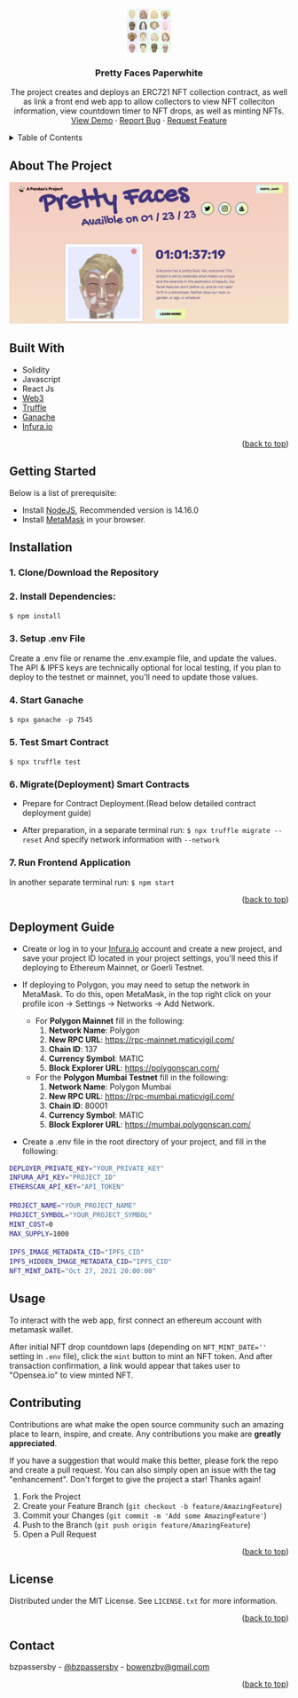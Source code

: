 <!-- Improved compatibility of back to top link: See: https://github.com/othneildrew/Best-README-Template/pull/73 -->

<a name="readme-top"></a>

<!-- PROJECT SHIELDS -->
<!--
*** I'm using markdown "reference style" links for readability.
*** Reference links are enclosed in brackets [ ] instead of parentheses ( ).
*** See the bottom of this document for the declaration of the reference variables
*** for contributors-url, forks-url, etc. This is an optional, concise syntax you may use.
*** https://www.markdownguide.org/basic-syntax/#reference-style-links
-->

<!-- PROJECT LOGO -->
<br />
<div align="center">
  <a href="https://github.com/bzpassersby/bowzer-exchange">
    <img src="images/logo.png" alt="Logo" width="80" height="80">
  </a>

<h3 align="center">Pretty Faces Paperwhite</h3>

  <p align="center">
The project creates and deploys an ERC721 NFT collection contract, as well as link a front end web app to allow collectors to view NFT colleciton information, view countdown timer to NFT drops, as well as minting NFTs.
    <br />
    <a href="https://orange-frost-9284.on.fleek.co/" target="_blank">View Demo</a>
    ·
    <a href="https://github.com/bzpassersby/Pretty-Faces-Paperwhite/issues">Report Bug</a>
    ·
    <a href="https://github.com/bzpassersby/Pretty-Faces-Paperwhite/issues">Request Feature</a>
  </p>
</div>

<!-- TABLE OF CONTENTS -->
<details>
  <summary>Table of Contents</summary>
  <ol>
    <li>
      <a href="#about-the-project">About The Project</a>
      <ul>
        <li><a href="#built-with">Built With</a></li>
      </ul>
    </li>
    <li>
      <a href="#getting-started">Getting Started</a>
      <ul>
        <li><a href="#installation">Installation</a></li>
        <li><a href="#deployment-guide">Deployment</a></li>
      </ul>
    </li>
    <li><a href="#usage">Usage</a></li>
    <li><a href="#contributing">Contributing</a></li>
    <li><a href="#license">License</a></li>
    <li><a href="#contact">Contact</a></li>

  </ol>
</details>

<!-- ABOUT THE PROJECT -->

## About The Project

[![Product Name Screen Shot][product-screenshot]](https://orange-frost-9284.on.fleek.co/)

## Built With

- Solidity
- Javascript
- React Js
- [Web3](https://web3js.readthedocs.io/en/v1.5.2/)
- [Truffle](https://www.trufflesuite.com/docs/truffle/overview)
- [Ganache](https://www.trufflesuite.com/ganache)
- [Infura.io](https://infura.io/)

<p align="right">(<a href="#readme-top">back to top</a>)</p>

<!-- GETTING STARTED -->

## Getting Started

Below is a list of prerequisite:

- Install [NodeJS](https://nodejs.org/en/), Recommended version is 14.16.0
- Install [MetaMask](https://metamask.io/) in your browser.

## Installation

### 1. Clone/Download the Repository

### 2. Install Dependencies:

`$ npm install `

### 3. Setup .env File

Create a .env file or rename the .env.example file, and update the values. The API & IPFS keys are technically optional for local testing, if you plan to deploy to the testnet or mainnet, you'll need to update those values.

### 4. Start Ganache

`$ npx ganache -p 7545 `

### 5. Test Smart Contract

`$ npx truffle test`

### 6. Migrate(Deployment) Smart Contracts

- Prepare for Contract Deployment.(Read below detailed contract deployment guide)

- After preparation, in a separate terminal run:
  `$ npx truffle migrate --reset`
  And specify network information with `--network`

### 7. Run Frontend Application

In another separate terminal run:
`$ npm start`

<p align="right">(<a href="#readme-top">back to top</a>)</p>

## Deployment Guide

- Create or log in to your [Infura.io](https://infura.io/login) account and create a new project, and save your project ID located in your project settings, you'll need this if deploying to Ethereum Mainnet, or Goerli Testnet.

- If deploying to Polygon, you may need to setup the network in MetaMask. To do this, open MetaMask, in the top right click on your profile icon -> Settings -> Networks -> Add Network.

  - For **Polygon Mainnet** fill in the following:
    1. **Network Name**: Polygon
    2. **New RPC URL**: https://rpc-mainnet.maticvigil.com/
    3. **Chain ID**: 137
    4. **Currency Symbol**: MATIC
    5. **Block Explorer URL**: https://polygonscan.com/
  - For the **Polygon Mumbai Testnet** fill in the following:
    1. **Network Name**: Polygon Mumbai
    2. **New RPC URL**: https://rpc-mumbai.maticvigil.com/
    3. **Chain ID**: 80001
    4. **Currency Symbol**: MATIC
    5. **Block Explorer URL**: https://mumbai.polygonscan.com/

- Create a .env file in the root directory of your project, and fill in the following:

```sh
DEPLOYER_PRIVATE_KEY="YOUR_PRIVATE_KEY"
INFURA_API_KEY="PROJECT_ID"
ETHERSCAN_API_KEY="API_TOKEN"

PROJECT_NAME="YOUR_PROJECT_NAME"
PROJECT_SYMBOL="YOUR_PROJECT_SYMBOL"
MINT_COST=0
MAX_SUPPLY=1000

IPFS_IMAGE_METADATA_CID="IPFS_CID"
IPFS_HIDDEN_IMAGE_METADATA_CID="IPFS_CID"
NFT_MINT_DATE="Oct 27, 2021 20:00:00"
```

<!-- USAGE EXAMPLES -->

## Usage

To interact with the web app, first connect an ethereum account with metamask wallet.

After initial NFT drop countdown laps (depending on `NFT_MINT_DATE=''` setting in `.env` file), click the `mint` button to mint an NFT token. And after transaction confirmation, a link would appear that takes user to "Opensea.io" to view minted NFT.

<!-- CONTRIBUTING -->

## Contributing

Contributions are what make the open source community such an amazing place to learn, inspire, and create. Any contributions you make are **greatly appreciated**.

If you have a suggestion that would make this better, please fork the repo and create a pull request. You can also simply open an issue with the tag "enhancement".
Don't forget to give the project a star! Thanks again!

1. Fork the Project
2. Create your Feature Branch (`git checkout -b feature/AmazingFeature`)
3. Commit your Changes (`git commit -m 'Add some AmazingFeature'`)
4. Push to the Branch (`git push origin feature/AmazingFeature`)
5. Open a Pull Request

<p align="right">(<a href="#readme-top">back to top</a>)</p>

<!-- LICENSE -->

## License

Distributed under the MIT License. See `LICENSE.txt` for more information.

<p align="right">(<a href="#readme-top">back to top</a>)</p>

<!-- CONTACT -->

## Contact

bzpassersby - [@bzpassersby](https://twitter.com/bzpassersby) - bowenzby@gmail.com

<p align="right">(<a href="#readme-top">back to top</a>)</p>

<!-- MARKDOWN LINKS & IMAGES -->
<!-- https://www.markdownguide.org/basic-syntax/#reference-style-links -->

[contributors-shield]: https://img.shields.io/github/contributors/github_username/repo_name.svg?style=for-the-badge
[contributors-url]: https://github.com/github_username/repo_name/graphs/contributors
[forks-shield]: https://img.shields.io/github/forks/github_username/repo_name.svg?style=for-the-badge
[forks-url]: https://github.com/github_username/repo_name/network/members
[stars-shield]: https://img.shields.io/github/stars/github_username/repo_name.svg?style=for-the-badge
[stars-url]: https://github.com/github_username/repo_name/stargazers
[issues-shield]: https://img.shields.io/github/issues/github_username/repo_name.svg?style=for-the-badge
[issues-url]: https://github.com/github_username/repo_name/issues
[license-shield]: https://img.shields.io/github/license/github_username/repo_name.svg?style=for-the-badge
[license-url]: https://github.com/github_username/repo_name/blob/master/LICENSE.txt
[linkedin-shield]: https://img.shields.io/badge/-LinkedIn-black.svg?style=for-the-badge&logo=linkedin&colorB=555
[linkedin-url]: https://linkedin.com/in/linkedin_username
[product-screenshot]: images/screenshot.png
[next.js]: https://img.shields.io/badge/next.js-000000?style=for-the-badge&logo=nextdotjs&logoColor=white
[next-url]: https://nextjs.org/
[react.js]: https://img.shields.io/badge/React-20232A?style=for-the-badge&logo=react&logoColor=61DAFB
[react-url]: https://reactjs.org/
[vue.js]: https://img.shields.io/badge/Vue.js-35495E?style=for-the-badge&logo=vuedotjs&logoColor=4FC08D
[vue-url]: https://vuejs.org/
[angular.io]: https://img.shields.io/badge/Angular-DD0031?style=for-the-badge&logo=angular&logoColor=white
[angular-url]: https://angular.io/
[svelte.dev]: https://img.shields.io/badge/Svelte-4A4A55?style=for-the-badge&logo=svelte&logoColor=FF3E00
[svelte-url]: https://svelte.dev/
[laravel.com]: https://img.shields.io/badge/Laravel-FF2D20?style=for-the-badge&logo=laravel&logoColor=white
[laravel-url]: https://laravel.com
[bootstrap.com]: https://img.shields.io/badge/Bootstrap-563D7C?style=for-the-badge&logo=bootstrap&logoColor=white
[bootstrap-url]: https://getbootstrap.com
[jquery.com]: https://img.shields.io/badge/jQuery-0769AD?style=for-the-badge&logo=jquery&logoColor=white
[jquery-url]: https://jquery.com
